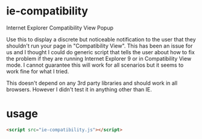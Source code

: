 ie-compatibility
================

Internet Explorer Compatibility View Popup

Use this to display a discrete but noticeable notification to the user that they shouldn't run your page in "Compatibility View". This has been an issue for us and I thought I could do generic script that tells the user about how to fix the problem if they are running Internet Explorer 9 or in Compatibility View mode. I cannot guarantee this will work for all scenarios but it seems to work fine for what I tried.

This doesn't depend on any 3rd party libraries and should work in all browsers. However I didn't test it in anything other than IE.

usage
=====

```html
<script src="ie-compatibility.js"></script>
```
